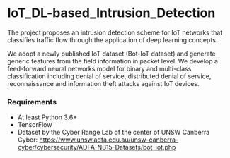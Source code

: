 # IoT_DL-based_Intrusion_Detection

The project proposes an intrusion detection scheme for IoT networks that classifies traffic flow through the application of deep learning concepts. 

We adopt a newly published IoT dataset (Bot-IoT dataset) and generate generic features from the field information in packet level. We develop a feed-forward neural networks model for binary and multi-class classification including denial of service, distributed denial of service, reconnaissance and information theft attacks against IoT devices.

### Requirements
* At least Python 3.6+
* TensorFlow
* Dataset by the Cyber Range Lab of the center of UNSW Canberra Cyber: https://www.unsw.adfa.edu.au/unsw-canberra-cyber/cybersecurity/ADFA-NB15-Datasets/bot_iot.php
